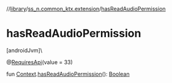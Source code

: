 //[library](../../index.md)/[ss_n.common_ktx.extension](index.md)/[hasReadAudioPermission](has-read-audio-permission.md)

# hasReadAudioPermission

[androidJvm]\

@[RequiresApi](https://developer.android.com/reference/kotlin/androidx/annotation/RequiresApi.html)(value = 33)

fun [Context](https://developer.android.com/reference/kotlin/android/content/Context.html).[hasReadAudioPermission](has-read-audio-permission.md)(): [Boolean](https://kotlinlang.org/api/latest/jvm/stdlib/kotlin/-boolean/index.html)
